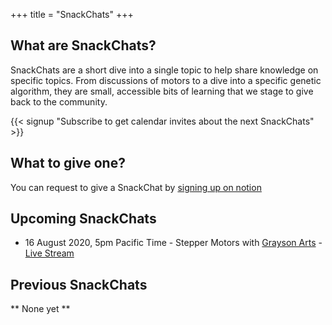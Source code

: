 +++
title = "SnackChats"
+++
## What are SnackChats?

SnackChats are a short dive into a single topic to help share knowledge on specific topics. From discussions of motors to a dive into a specific genetic algorithm,
they are small, accessible bits of learning that we stage to give back to the community.

{{< signup "Subscribe to get calendar invites about the next SnackChats" >}}

## What to give one?

You can request to give a SnackChat by [signing up on notion](https://www.notion.so/graysonllc/808964cfed3c4bf98f07ccca0e398ef2?v=20ab92ad1de041518eba246d1d6ac937)

## Upcoming SnackChats

* 16 August 2020, 5pm Pacific Time - Stepper Motors with [Grayson Arts](https://graysonarts.com/) - [Live Stream](https://youtu.be/dyLpso9LpVQ)

## Previous SnackChats

** None yet **
